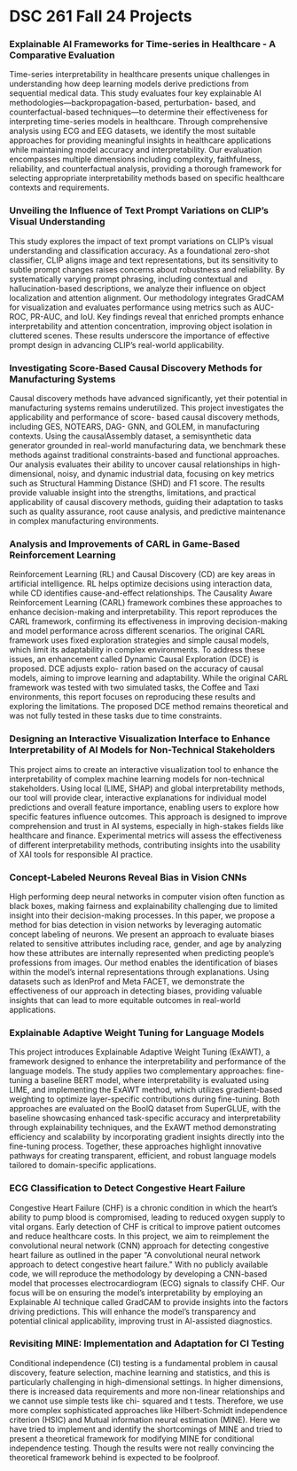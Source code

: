 # DSC 261 Fall 24 Projects

### Explainable AI Frameworks for Time-series in Healthcare - A Comparative Evaluation
Time-series interpretability in healthcare presents unique challenges in understanding how deep learning models derive predictions from sequential medical data. This study evaluates four key explainable
AI methodologies—backpropagation-based, perturbation-
based, and counterfactual-based techniques—to determine their effectiveness
for interpreting time-series models in healthcare. Through
comprehensive analysis using ECG and EEG datasets, we identify
the most suitable approaches for providing meaningful insights
in healthcare applications while maintaining model accuracy and
interpretability. Our evaluation encompasses multiple dimensions
including complexity, faithfulness, reliability, and counterfactual
analysis, providing a thorough framework for selecting appropriate
interpretability methods based on specific healthcare contexts and
requirements.

### Unveiling the Influence of Text Prompt Variations on CLIP’s Visual Understanding
This study explores the impact of text prompt variations on CLIP’s
visual understanding and classification accuracy. As a foundational
zero-shot classifier, CLIP aligns image and text representations,
but its sensitivity to subtle prompt changes raises concerns about
robustness and reliability. By systematically varying prompt phrasing, 
including contextual and hallucination-based descriptions, we
analyze their influence on object localization and attention alignment. 
Our methodology integrates GradCAM for visualization and
evaluates performance using metrics such as AUC-ROC, PR-AUC,
and IoU. Key findings reveal that enriched prompts enhance interpretability
and attention concentration, improving object isolation
in cluttered scenes. These results underscore the importance of
effective prompt design in advancing CLIP’s real-world applicability. 

### Investigating Score-Based Causal Discovery Methods for Manufacturing Systems
Causal discovery methods have advanced significantly, yet their
potential in manufacturing systems remains underutilized. This
project investigates the applicability and performance of score-
based causal discovery methods, including GES, NOTEARS, DAG-
GNN, and GOLEM, in manufacturing contexts. Using the causalAssembly dataset, a semisynthetic data generator grounded in real-world
manufacturing data, we benchmark these methods against traditional constraints-based and functional approaches. Our analysis evaluates their ability to uncover causal relationships in high-dimensional, noisy, and dynamic industrial data, focusing on key
metrics such as Structural Hamming Distance (SHD) and F1 score.
The results provide valuable insight into the strengths, limitations,
and practical applicability of causal discovery methods, guiding
their adaptation to tasks such as quality assurance, root cause analysis, and predictive maintenance in complex manufacturing environments.

###  Analysis and Improvements of CARL in Game-Based Reinforcement Learning
Reinforcement Learning (RL) and Causal Discovery (CD) are key areas in artificial intelligence. RL helps optimize decisions using
interaction data, while CD identifies cause-and-effect relationships.
The Causality Aware Reinforcement Learning (CARL) framework
combines these approaches to enhance decision-making and interpretability. This report reproduces the CARL framework, confirming its effectiveness in improving decision-making and model
performance across different scenarios.
The original CARL framework uses fixed exploration strategies
and simple causal models, which limit its adaptability in complex
environments. To address these issues, an enhancement called Dynamic Causal Exploration (DCE) is proposed. DCE adjusts explo-
ration based on the accuracy of causal models, aiming to improve
learning and adaptability.
While the original CARL framework was tested with two simulated tasks, the Coffee and Taxi environments, this report focuses
on reproducing these results and exploring the limitations. The
proposed DCE method remains theoretical and was not fully tested
in these tasks due to time constraints.

### Designing an Interactive Visualization Interface to Enhance Interpretability of AI Models for Non-Technical Stakeholders
This project aims to create an interactive visualization tool to enhance the interpretability of complex machine learning models for
non-technical stakeholders. Using local (LIME, SHAP) and global
interpretability methods, our tool will provide clear, interactive explanations for individual model predictions and overall feature importance, enabling users to explore how specific features influence
outcomes. This approach is designed to improve comprehension
and trust in AI systems, especially in high-stakes fields like healthcare and finance. Experimental metrics will assess the effectiveness
of different interpretability methods, contributing insights into the
usability of XAI tools for responsible AI practice.

### Concept-Labeled Neurons Reveal Bias in Vision CNNs
High performing deep neural networks in computer vision often
function as black boxes, making fairness and explainability challenging due to limited insight into their decision-making processes.
In this paper, we propose a method for bias detection in vision
networks by leveraging automatic concept labeling of neurons. We
present an approach to evaluate biases related to sensitive attributes
including race, gender, and age by analyzing how these attributes
are internally represented when predicting people’s professions
from images. Our method enables the identification of biases within
the model’s internal representations through explanations. Using
datasets such as IdenProf and Meta FACET, we demonstrate the effectiveness of our approach in detecting biases, providing valuable
insights that can lead to more equitable outcomes in real-world
applications.

### Explainable Adaptive Weight Tuning for Language Models
This project introduces Explainable Adaptive Weight Tuning (ExAWT), a framework designed to enhance the interpretability and
performance of the language models. The study applies two complementary approaches: fine-tuning a baseline BERT model, where
interpretability is evaluated using LIME, and implementing the ExAWT method, which utilizes gradient-based weighting to optimize
layer-specific contributions during fine-tuning. Both approaches are
evaluated on the BoolQ dataset from SuperGLUE, with the baseline
showcasing enhanced task-specific accuracy and interpretability
through explainability techniques, and the ExAWT method demonstrating efficiency and scalability by incorporating gradient insights
directly into the fine-tuning process. Together, these approaches
highlight innovative pathways for creating transparent, efficient,
and robust language models tailored to domain-specific applications.

### ECG Classification to Detect Congestive Heart Failure
Congestive Heart Failure (CHF) is a chronic condition in which the
heart’s ability to pump blood is compromised, leading to reduced
oxygen supply to vital organs. Early detection of CHF is critical
to improve patient outcomes and reduce healthcare costs. In this
project, we aim to reimplement the convolutional neural network
(CNN) approach for detecting congestive heart failure as outlined
in the paper "A convolutional neural network approach to detect
congestive heart failure." With no publicly available code, we will
reproduce the methodology by developing a CNN-based model that
processes electrocardiogram (ECG) signals to classify CHF. Our
focus will be on ensuring the model’s interpretability by employing
an Explainable AI technique called GradCAM to provide insights
into the factors driving predictions. This will enhance the model’s
transparency and potential clinical applicability, improving trust in
AI-assisted diagnostics.

### Revisiting MINE: Implementation and Adaptation for CI Testing
Conditional independence (CI) testing is a fundamental problem in
causal discovery, feature selection, machine learning and statistics,
and this is particularly challenging in high-dimensional settings. In
higher dimensions, there is increased data requirements and more
non-linear relationships and we cannot use simple tests like chi-
squared and t tests. Therefore, we use more complex sophisticated
approaches like Hilbert-Schmidt independence criterion (HSIC)
and Mutual information neural estimation (MINE). Here we have
tried to implement and identify the shortcomings of MINE
and tried to present a theoretical framework for modifying
MINE for conditional independence testing. Though the results
were not really convincing the theoretical framework behind is
expected to be foolproof.

